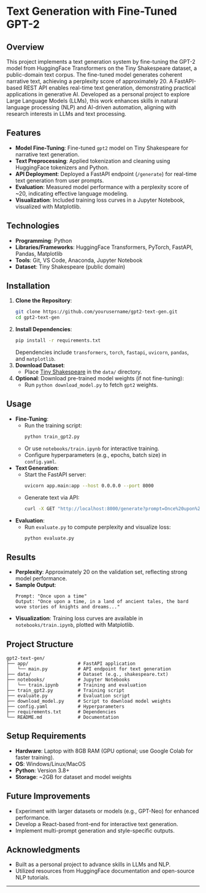 
# Text Generation with Fine-Tuned GPT-2

## Overview
This project implements a text generation system by fine-tuning the GPT-2 model from HuggingFace Transformers on the Tiny Shakespeare dataset, a public-domain text corpus. The fine-tuned model generates coherent narrative text, achieving a perplexity score of approximately 20. A FastAPI-based REST API enables real-time text generation, demonstrating practical applications in generative AI. Developed as a personal project to explore Large Language Models (LLMs), this work enhances skills in natural language processing (NLP) and AI-driven automation, aligning with research interests in LLMs and text processing.

## Features
- **Model Fine-Tuning**: Fine-tuned `gpt2` model on Tiny Shakespeare for narrative text generation.
- **Text Preprocessing**: Applied tokenization and cleaning using HuggingFace tokenizers and Python.
- **API Deployment**: Deployed a FastAPI endpoint (`/generate`) for real-time text generation from user prompts.
- **Evaluation**: Measured model performance with a perplexity score of ~20, indicating effective language modeling.
- **Visualization**: Included training loss curves in a Jupyter Notebook, visualized with Matplotlib.

## Technologies
- **Programming**: Python
- **Libraries/Frameworks**: HuggingFace Transformers, PyTorch, FastAPI, Pandas, Matplotlib
- **Tools**: Git, VS Code, Anaconda, Jupyter Notebook
- **Dataset**: Tiny Shakespeare (public domain)

## Installation
1. **Clone the Repository**:
   ```bash
   git clone https://github.com/yourusername/gpt2-text-gen.git
   cd gpt2-text-gen
   ```
2. **Install Dependencies**:
   ```bash
   pip install -r requirements.txt
   ```
   Dependencies include `transformers`, `torch`, `fastapi`, `uvicorn`, `pandas`, and `matplotlib`.
3. **Download Dataset**:
   - Place [Tiny Shakespeare](https://raw.githubusercontent.com/karpathy/char-rnn/master/data/tinyshakespeare/input.txt) in the `data/` directory.
4. **Optional**: Download pre-trained model weights (if not fine-tuning):
   - Run `python download_model.py` to fetch `gpt2` weights.

## Usage
- **Fine-Tuning**:
   - Run the training script:
     ```bash
     python train_gpt2.py
     ```
   - Or use `notebooks/train.ipynb` for interactive training.
   - Configure hyperparameters (e.g., epochs, batch size) in `config.yaml`.
- **Text Generation**:
   - Start the FastAPI server:
     ```bash
     uvicorn app.main:app --host 0.0.0.0 --port 8000
     ```
   - Generate text via API:
     ```bash
     curl -X GET "http://localhost:8000/generate?prompt=Once%20upon%20a%20time"
     ```
- **Evaluation**:
   - Run `evaluate.py` to compute perplexity and visualize loss:
     ```bash
     python evaluate.py
     ```

## Results
- **Perplexity**: Approximately 20 on the validation set, reflecting strong model performance.
- **Sample Output**:
  ```
  Prompt: "Once upon a time"
  Output: "Once upon a time, in a land of ancient tales, the bard wove stories of knights and dreams..."
  ```
- **Visualization**: Training loss curves are available in `notebooks/train.ipynb`, plotted with Matplotlib.

## Project Structure
```
gpt2-text-gen/
├── app/                  # FastAPI application
│   └── main.py           # API endpoint for text generation
├── data/                 # Dataset (e.g., shakespeare.txt)
├── notebooks/            # Jupyter Notebooks
│   └── train.ipynb       # Training and evaluation
├── train_gpt2.py         # Training script
├── evaluate.py           # Evaluation script
├── download_model.py     # Script to download model weights
├── config.yaml           # Hyperparameters
├── requirements.txt      # Dependencies
└── README.md             # Documentation
```

## Setup Requirements
- **Hardware**: Laptop with 8GB RAM (GPU optional; use Google Colab for faster training).
- **OS**: Windows/Linux/MacOS
- **Python**: Version 3.8+
- **Storage**: ~2GB for dataset and model weights

## Future Improvements
- Experiment with larger datasets or models (e.g., GPT-Neo) for enhanced performance.
- Develop a React-based front-end for interactive text generation.
- Implement multi-prompt generation and style-specific outputs.

## Acknowledgments
- Built as a personal project to advance skills in LLMs and NLP.
- Utilized resources from HuggingFace documentation and open-source NLP tutorials.


---
